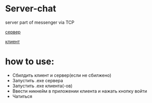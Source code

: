 # Server-chat
server part of messenger via TCP

 [сервер](https://github.com/bolshakovk/Server-chat)
 
 [клиент](https://github.com/bolshakovk/Client-chat)
 
<h1>how to use:</h1>

* Сбилдить клиент и сервер(если не сбилжено)
* Запустить .exe сервера
* Запустить .exe клиента(-ов)
* Ввести никнейм в приложении клиента и нажать кнопку войти
* Чатиться
